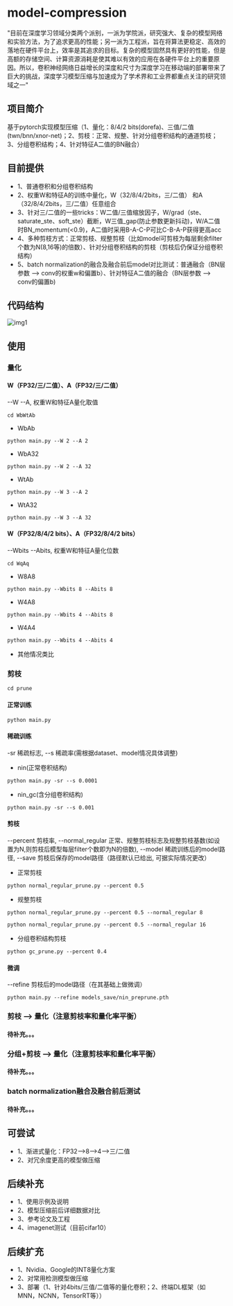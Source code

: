 # model-compression
"目前在深度学习领域分类两个派别，一派为学院派，研究强大、复杂的模型网络和实验方法，为了追求更高的性能；另一派为工程派，旨在将算法更稳定、高效的落地在硬件平台上，效率是其追求的目标。复杂的模型固然具有更好的性能，但是高额的存储空间、计算资源消耗是使其难以有效的应用在各硬件平台上的重要原因。所以，卷积神经网络日益增长的深度和尺寸为深度学习在移动端的部署带来了巨大的挑战，深度学习模型压缩与加速成为了学术界和工业界都重点关注的研究领域之一"

## 项目简介 
基于pytorch实现模型压缩（1、量化：8/4/2 bits(dorefa)、三值/二值(twn/bnn/xnor-net)；2、剪枝：正常、规整、针对分组卷积结构的通道剪枝；3、分组卷积结构；4、针对特征A二值的BN融合）

## 目前提供
- 1、普通卷积和分组卷积结构
- 2、权重W和特征A的训练中量化，W（32/8/4/2bits，三/二值） 和A（32/8/4/2bits，三/二值）任意组合
- 3、针对三/二值的一些tricks：W二值/三值缩放因子，W/grad（ste、saturate_ste、soft_ste）截断，W三值_gap(防止参数更新抖动)，W/A二值时BN_momentum(<0.9)，A二值时采用B-A-C-P可比C-B-A-P获得更高acc
- 4、多种剪枝方式：正常剪枝、规整剪枝（比如model可剪枝为每层剩余filter个数为N(8,16等)的倍数）、针对分组卷积结构的剪枝（剪枝后仍保证分组卷积结构）
- 5、batch normalization的融合及融合前后model对比测试：普通融合（BN层参数 —> conv的权重w和偏置b）、针对特征A二值的融合（BN层参数 —> conv的偏置b)

## 代码结构
![img1](https://github.com/666DZY666/model-compression/blob/master/readme_imgs/code_structure.jpg)

## 使用
### 量化
#### W（FP32/三/二值）、A（FP32/三/二值）
--W --A, 权重W和特征A量化取值
```
cd WbWtAb
```
- WbAb
```
python main.py --W 2 --A 2
```
- WbA32
```
python main.py --W 2 --A 32
```
- WtAb
```
python main.py --W 3 --A 2
```
- WtA32
```
python main.py --W 3 --A 32
```
#### W（FP32/8/4/2 bits）、A（FP32/8/4/2 bits）
--Wbits --Abits, 权重W和特征A量化位数
```
cd WqAq
```
- W8A8
```
python main.py --Wbits 8 --Abits 8
```
- W4A8
```
python main.py --Wbits 4 --Abits 8
```
- W4A4
```
python main.py --Wbits 4 --Abits 4
```
- 其他情况类比

### 剪枝
```
cd prune
```
#### 正常训练
```
python main.py
```
#### 稀疏训练
-sr 稀疏标志, --s 稀疏率(需根据dataset、model情况具体调整)
- nin(正常卷积结构)
```
python main.py -sr --s 0.0001
```
- nin_gc(含分组卷积结构)
```
python main.py -sr --s 0.001
```
#### 剪枝
--percent 剪枝率, --normal_regular 正常、规整剪枝标志及规整剪枝基数(如设置为N,则剪枝后模型每层filter个数即为N的倍数), --model 稀疏训练后的model路径, --save 剪枝后保存的model路径（路径默认已给出, 可据实际情况更改）
- 正常剪枝
```
python normal_regular_prune.py --percent 0.5
```
- 规整剪枝
```
python normal_regular_prune.py --percent 0.5 --normal_regular 8
```
```
python normal_regular_prune.py --percent 0.5 --normal_regular 16
```
- 分组卷积结构剪枝
```
python gc_prune.py --percent 0.4
```
#### 微调
--refine 剪枝后的model路径（在其基础上做微调）
```
python main.py --refine models_save/nin_preprune.pth
```

### 剪枝 —> 量化（注意剪枝率和量化率平衡）
#### 待补充。。。

### 分组+剪枝 —> 量化（注意剪枝率和量化率平衡）
#### 待补充。。。

### batch normalization融合及融合前后测试
#### 待补充。。。

## 可尝试
- 1、渐进式量化：FP32—>8—>4—>三/二值
- 2、对冗余度更高的模型做压缩

## 后续补充
- 1、使用示例及说明
- 2、模型压缩前后详细数据对比
- 3、参考论文及工程
- 4、imagenet测试（目前cifar10）

## 后续扩充
- 1、Nvidia、Google的INT8量化方案
- 2、对常用检测模型做压缩
- 3、部署（1、针对4bits/三值/二值等的量化卷积；2、终端DL框架（如MNN，NCNN，TensorRT等））
